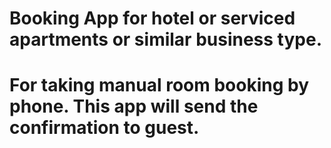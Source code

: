 # Booking App for hotel or serviced apartments or similar business type.
# For taking manual room booking by phone. This app will send the confirmation to guest. 

